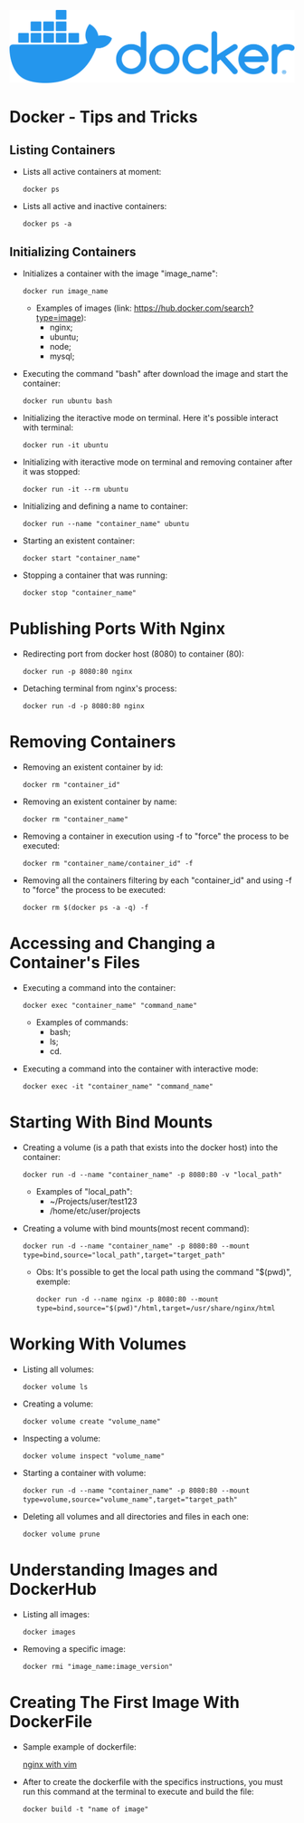 <p align="center">
  <img src="./img/docker-logo.png"/>
</p>

# Docker - Tips and Tricks

## Listing Containers

* Lists all active containers at moment:
    
    ```
    docker ps
    ```

* Lists all active and inactive containers:
    
    ```
    docker ps -a
    ```


## Initializing Containers

* Initializes a container with the image "image_name":
    
    ```
    docker run image_name
    ```

    * Examples of images (link: https://hub.docker.com/search?type=image):
        * nginx;
        * ubuntu;
        * node;
        * mysql;


* Executing the command "bash" after download the image and start the container:

    ```
    docker run ubuntu bash
    ```


* Initializing the iteractive mode on terminal. Here it's possible interact with terminal:

    ```
    docker run -it ubuntu
    ```

* Initializing with iteractive mode on terminal and removing container after it was stopped:

    ```
    docker run -it --rm ubuntu
    ```

* Initializing and defining a name to container:

    ```
    docker run --name "container_name" ubuntu
    ```

* Starting an existent container:

    ```
    docker start "container_name"
    ```

* Stopping a container that was running:

    ```
    docker stop "container_name"
    ```

# Publishing Ports With Nginx

* Redirecting port from docker host (8080) to container (80):

    ```
    docker run -p 8080:80 nginx
    ```

* Detaching terminal from nginx's process:

    ```
    docker run -d -p 8080:80 nginx
    ```

# Removing Containers

* Removing an existent container by id:

    ```
    docker rm "container_id"
    ```
* Removing an existent container by name:

    ```
    docker rm "container_name"
    ```

* Removing a container in execution using -f to "force" the process to be executed:

    ```
    docker rm "container_name/container_id" -f
    ```

* Removing all the containers filtering by each "container_id" and using -f to "force" the process to be executed:

    ```
    docker rm $(docker ps -a -q) -f
    ```

# Accessing and Changing a Container's Files

* Executing a command into the container:

    ```
    docker exec "container_name" "command_name"
    ```

    * Examples of commands:
        * bash;
        * ls;
        * cd.

* Executing a command into the container with interactive mode:

    ```
    docker exec -it "container_name" "command_name"
    ```

# Starting With Bind Mounts

* Creating a volume (is a path that exists into the docker host) into the container:

    ```
    docker run -d --name "container_name" -p 8080:80 -v "local_path"
    ```

    * Examples of "local_path":
        * ~/Projects/user/test123
        * /home/etc/user/projects


* Creating a volume with bind mounts(most recent command):

    ```
    docker run -d --name "container_name" -p 8080:80 --mount type=bind,source="local_path",target="target_path"
    ```
    * Obs: It's possible to get the local path using the command "$(pwd)", exemple:
    
        ```
        docker run -d --name nginx -p 8080:80 --mount type=bind,source="$(pwd)"/html,target=/usr/share/nginx/html
        ```

# Working With Volumes

* Listing all volumes:

    ```
    docker volume ls
    ```

* Creating a volume:

    ```
    docker volume create "volume_name"
    ```

* Inspecting a volume: 

    ```
    docker volume inspect "volume_name"
    ```

* Starting a container with volume:

    ```
    docker run -d --name "container_name" -p 8080:80 --mount type=volume,source="volume_name",target="target_path"
    ```

* Deleting all volumes and all directories and files in each one:

    ```
    docker volume prune
    ```
    
# Understanding Images and DockerHub

* Listing all images:

    ```
    docker images
    ```

* Removing a specific image:

    ```
    docker rmi "image_name:image_version"
    ```

# Creating The First Image With DockerFile

* Sample example of dockerfile:

    [nginx with vim](./dockerfile/Dockerfile)

* After to create the dockerfile with the specifics instructions, you must run this command at the terminal to execute and build the file:

    ```
    docker build -t "name of image"
    ```